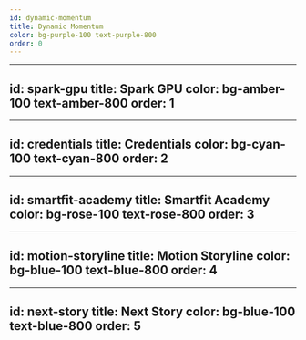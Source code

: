 ```yaml
---
id: dynamic-momentum
title: Dynamic Momentum
color: bg-purple-100 text-purple-800
order: 0
---
```


---
id: spark-gpu
title: Spark GPU
color: bg-amber-100 text-amber-800
order: 1
---

---
id: credentials
title: Credentials
color: bg-cyan-100 text-cyan-800
order: 2
---

---
id: smartfit-academy
title: Smartfit Academy
color: bg-rose-100 text-rose-800
order: 3
---

---
id: motion-storyline
title: Motion Storyline
color: bg-blue-100 text-blue-800
order: 4
---

---
id: next-story
title: Next Story
color: bg-blue-100 text-blue-800
order: 5
---